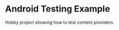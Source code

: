 Android Testing Example
===================================

Hobby project showing how to test content providers. 
